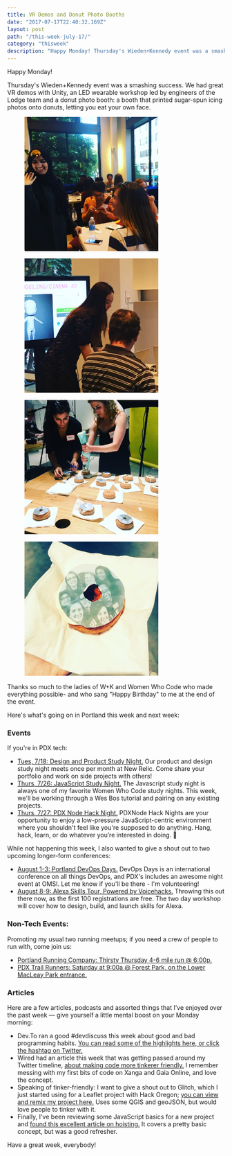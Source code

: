 ```yaml
---
title: VR Demos and Donut Photo Booths
date: "2017-07-17T22:40:32.169Z"
layout: post
path: "/this-week-july-17/"
category: "thisweek"
description: "Happy Monday! Thursday's Wieden+Kennedy event was a smashing success - we had great VR demos with Unity, an LED wearable workshop led by engineers of the Lodge team and a donut photo booth - where you could print and eat your own face. Thanks so much to the ladies of W+K and Women Who Code who made everything possible."
---
```


Happy Monday! 

Thursday's Wieden+Kennedy event was a smashing success. We had great VR demos with Unity, an LED wearable workshop led by engineers of the Lodge team and a donut photo booth: a booth that printed sugar-spun icing photos onto donuts, letting you eat your own face. 

<div class="row">
  <div class="col-md-6 ">
    <figure>
    <img style="height: 310px;" src="./led-demo.jpg" alt="LED demo">
    </figure>
  </div>
  <div class="col-md-6 text-xs-left">
    <figure>
    <img style="height: 310px;" src="./vr-demo.jpg" alt="VR demo">
    </figure>
  </div>
</div>

<div class="row">
  <div class="col-md-6 ">
    <figure>
    <img style="height: 310px;" src="./donut-photo-booth.jpg" alt="Donut photo booth">
    </figure>
  </div>
  <div class="col-md-6 text-xs-left">
    <figure>
    <img style="height: 310px;" src="./wwc-donut.jpg" alt="Women Who Code donut">
    </figure>
  </div>
</div>

Thanks so much to the ladies of W+K and Women Who Code who made everything possible- and who sang "Happy Birthday" to me at the end of the event.

Here's what's going on in Portland this week and next week:

### Events

If you're in PDX tech:
* [Tues, 7/18: Design and Product Study Night.](https://www.meetup.com/Women-Who-Code-Portland/events/240763387/) Our product and design study night meets once per month at New Relic. Come share your portfolio and work on side projects with others!
* [Thurs, 7/26: JavaScript Study Night.](https://www.meetup.com/Women-Who-Code-Portland/events/240373631/) The Javascript study night is always one of my favorite Women Who Code study nights. This week, we'll be working through a Wes Bos tutorial and pairing on any existing projects. 
* [Thurs, 7/27: PDX Node Hack Night.](https://www.meetup.com/pdxnode/events/241094722/) PDXNode Hack Nights are your opportunity to enjoy a low-pressure JavaScript-centric environment where you shouldn't feel like you're supposed to do anything. Hang, hack, learn, or do whatever you’re interested in doing. 🙌 

While not happening this week, I also wanted to give a shout out to two upcoming longer-form conferences:

* [August 1-3: Portland DevOps Days.](https://www.devopsdays.org/events/2017-portland) DevOps Days is an international conference on all things DevOps, and PDX's includes an awesome night event at OMSI. Let me know if you'll be there - I'm volunteering!
* [August 8-9: Alexa Skills Tour, Powered by Voicehacks.](https://www.voicehacks.com/tour/portland) Throwing this out there now, as the first 100 registrations are free. The two day workshop will cover how to design, build, and launch skills for Alexa.

### Non-Tech Events: 

Promoting my usual two running meetups; if you need a crew of people to run with, come join us:

* [Portland Running Company: Thirsty Thursday 4-6 mile run @ 6:00p.](https://www.meetup.com/Portland-Running-Co-Weekly-Group-Runs/events/238871360/)
* [PDX Trail Runners: Saturday at 9:00a @ Forest Park, on the Lower MacLeay Park entrance.](https://www.meetup.com/PDX-Trail-Runners/events/237741875/)

### Articles

Here are a few articles, podcasts and assorted things that I’ve enjoyed over the past week — give yourself a little mental boost on your Monday morning:

* Dev.To ran a good #devdiscuss this week about good and bad programming habits. [You can read some of the highlights here, or click the hashtag on Twitter.](https://dev.to/thepracticaldev/good-and-bad-dev-habits-from-perfectionism-and-to-git-commit-messages) 
* Wired had an article this week that was getting passed around my Twitter timeline, [about making code more tinkerer friendly.](https://www.wired.com/story/clive-thompson-tinker-with-code/) I remember messing with my first bits of code on Xanga and Gaia Online, and love the concept.
* Speaking of tinker-friendly: I want to give a shout out to Glitch, which I just started using for a Leaflet project with Hack Oregon; [you can view and remix my project here.](https://glitch.com/edit/#!/grocery-geojson) Uses some QGIS and geoJSON, but would love people to tinker with it. 
* Finally, I've been reviewing some JavaScript basics for a new project and [found this excellent article on hoisting.](https://dev.to/imwiss/understanding-hoisting-in-javascript) It covers a pretty basic concept, but was a good refresher. 

Have a great week, everybody!
